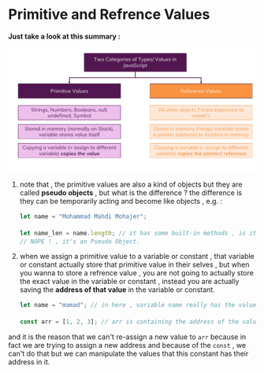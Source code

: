# Primitive and Refrence Values

**Just take a look at this summary :**

![primitive-refrence](./primitive-vs-refrence.png)

1. note that , the primitive values are also a kind of objects but they are called **pseudo objects** , but what is the difference ? the difference is they can be temporarily acting and become like objects , e.g. :

   ```javascript
   let name = "Mohammad Mahdi Mohajer";

   let name_len = name.length; // it has some built-in methods , is it an object ?
   // NOPE ! , it's an Pseudo Object.
   ```

2. when we assign a primitive value to a variable or constant , that variable or constant actually store that primitive value in their selves , but when you wanna to store a refrence value , you are not going to actually store the exact value in the variable or constant , instead you are actually saving the **address of that value** in the variable or constant.

    ```javascript
    let name = "mamad"; // in here , variable name really has the value of "mamad"

    const arr = [1, 2, 3]; // arr is containing the address of the value [1, 2, 3]
    ```

and it is the reason that we can't re-assign a new value to `arr` because in fact we are trying to assign a new address and because of the `const` , we can't do that but we can manipulate the values that this constant has their address in it.
